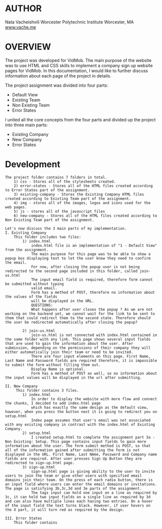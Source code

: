 AUTHOR
=========

Nata Vacheishvili
Worcester Polytechnic Institute
Worcester, MA
www.vache.me

OVERVIEW
==========

The project was developed for VidMob. The main purpose of the website was to
use HTML and CSS skills to implement a company sign up website pages for VidMob. 
In this documentation, I would like to further discuss information about each page
of the project in details.

The project assignment was divided into four parts: 
 - Default View
 - Existing Team
 - Non Existing Team
 - Error States

I united all the core concepts from the four parts and divided up the project
into three main parts:
 - Existing Company
 - New Company
 - Error States


Development
============
	The project folder contains 7 folders in total.
		1) css - Stores all of the stylesheets created.
		2) error-states - Stores all of the HTML files created according to Error States part of the assignment.
		3) existing-company - Stores the Existing Company HTML files created according to Existing Team part of the assignment.
		4) img - stores all of the images, logos and icons used for the web pages.
		5) js - stores all of the javascript files 
		6) new-company - Stores all of the HTML files created according to Non Existing Team part of the assignment. 

	Let's now discuss the 3 main parts of my implementation. 
	I. Existing Company
		This folder includes two files: 
			1) index.html
				index.html file is an implementation of "1 - Default View" from the assignment.
				The main purpose for this page was to be able to show a popup box displaying text to let the user know they need to confirm the email.
				For now, after closing the popup user is not being redirected to the second page included in this folder, called join-us.html
				The input email field is required, therefore form cannot be submitted without typing 
				valid email. 
				Form has a method of POST, therefore no information about the values of the fields
				will be displayed in the URL.
				QUESTIONS:
				What happens after user closes the popup ? As we are not working on the backend yet, we cannot wait for the link to be sent to them that could redirect them to the second state. Therefore should the user be redirected automatically after closing the popup? 

			2) join-us.html
				join-us.html is not connected with index.html contained in the same folder with any link. This page shows several input fields that are used to gain the information about the user. After submission, depending on the permissions of their company they will either automatically join their team or need to be invited.
				There are four input elements on this page. First Name, Last Name and Password fields are required therefore, it is impossible to submit the form without filling them out. 
				Display Name is optional. 
				Form has a method of POST as well, so no information about the input values will be displayed in the url after submitting. 

	II. New Company
		 This folder contains 3 files. 
		 	1) index.html
		 		In order to display the website with more flow and connect the chunks, I decided to add index.html page
		 		which has exactly the same design as the default view, however, when you press the button next it is going to redirect you on setup.html
		 		Index page assumes that user's email was not associated with any existing company in contrast with the index.html of Existing Company. 
		 	2) setup.html
		 		I created setup.html to complete the assignment part 3a - Non Existing: Setup. This page contains input fields to gain more information about the user. The form submit method is POST, so that all of the information gained after submitting the form is not displayed in the URL. First Name, Last NAme, Password and Company name fields are required. After user presses Sign Up Button they are redirected to sign-up.html page. 
		 	3) sign-up.html
		 		sign-up.html page is giving ability to the user to invite users to join the team or give other users with specified email domains join their team. On the press of each radio button, there is an input field where users can enter the email domains or invitations. The page is satisfying 3b,3c,3d and 3e parts of the assignment. 
				The tags input can hold one input on a line as required by 3c, it can hold two input fields on a single line as required by 3d and can also have multiple lines each having two entries. On a hover of the input field the text turns black. However, if user hovers on the X part, it will turn red as required by the design. 

	III. Error States
		This folder contains 

